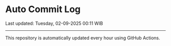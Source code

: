 # Auto Commit Log

Last updated: Tuesday, 02-09-2025 00:11 WIB

---

This repository is automatically updated every hour using GitHub Actions.
